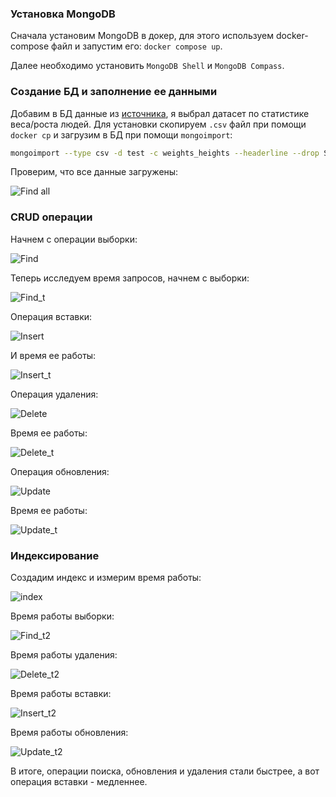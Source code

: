 ### Установка MongoDB

Сначала установим MongoDB в докер, для этого используем docker-compose файл и запустим его: `docker compose up`.

Далее необходимо установить `MongoDB Shell` и `MongoDB Compass`.

### Создание БД и заполнение ее данными
Добавим в БД данные из [источника](http://socr.ucla.edu/docs/resources/SOCR_Data/SOCR_Data_Dinov_020108_HeightsWeights.html),
я выбрал датасет по статистике веса/роста людей. Для установки скопируем `.csv` файл при
помощи `docker cp` и загрузим в БД при помощи `mongoimport`:
``` bash
mongoimport --type csv -d test -c weights_heights --headerline --drop SOCR_Data_Dinov_020108_HeightsWeights.csv 
```

Проверим, что все данные загружены:

![Find all](images/img1.png)

### CRUD операции
Начнем с операции выборки:

![Find](images/find.png)

Теперь исследуем время запросов, начнем с выборки:

![Find_t](images/find_t2.png)

Операция вставки:

![Insert](images/insert.png)

И время ее работы:

![Insert_t](images/insert_t.png)

Операция удаления:

![Delete](images/delete.png)

Время ее работы:

![Delete_t](images/delete_t.png)

Операция обновления:

![Update](images/update.png)

Время ее работы:

![Update_t](images/update_t.png)

### Индексирование

Создадим индекс и измерим время работы:

![index](images/index.png)

Время работы выборки:

![Find_t2](images/find_t3.png)

Время работы удаления:

![Delete_t2](images/delete_t2.png)

Время работы вставки:

![Insert_t2](images/insert_t2.png)

Время работы обновления:

![Update_t2](images/update_t2.png)

В итоге, операции поиска, обновления и удаления стали быстрее,
а вот операция вставки - медленнее. 